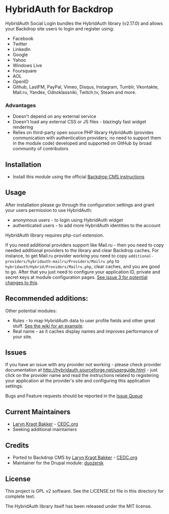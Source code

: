 # HybridAuth for Backdrop

HybridAuth Social Login bundles the HybridAuth library (v2.17.0) and allows
your Backdrop site users to login and register using:

 - Facebook
 - Twitter
 - LinkedIn
 - Google
 - Yahoo
 - Windows Live
 - Foursquare
 - AOL
 - OpenID
 - Github, LastFM, PayPal, Vimeo, Disqus, Instagram, Tumblr, Vkontakte, 
   Mail.ru, Yandex, Odnoklassniki, Twitch.tv, Steam and more.

### Advantages

 - Doesn't depend on any external service
 - Doesn't load any external CSS or JS files - blazingly fast widget rendering
 - Relies on third-party open source PHP library HybridAuth (provides 
   communication with authentication providers; no need to support them in 
   the module code) developed and supported on GitHub by broad community 
   of contributors

## Installation

- Install this module using the official 
  [Backdrop CMS instructions](https://backdropcms.org/guide/modules)

## Usage

After installation please go through the configuration settings and grant your
users permission to use HybridAuth:
- anonymous users - to login using HybridAuth widget
- authenticated users - to add more HybridAuth identities to the account

HybridAuth library requires php-curl extension.

If you need additional providers support like Mail.ru - then you need to
copy needed additional providers to the library and clear Backdrop caches.
For instance, to get Mail.ru provider working you need to copy
`additional-providers/hybridauth-mailru/Providers/Mailru.php` to
`hybridauth/Hybrid/Providers/Mailru.php`, clear caches, and you are good to go.
After that you just need to configure your application ID, private and secret
keys at module configuration pages. [See issue 3 for potential changes to this](https://github.com/backdrop-contrib/hybridauth/issues/3#issuecomment-612197746).

## Recommended additions:

Other potential modules:
- Rules - to map HybridAuth data to user profile fields and other great stuff.
[See the wiki for an example](https://github.com/backdrop-contrib/hybridauth/wiki/Rules-integration).
- Real name - as it caches display names and improves performance of your site.

## Issues

If you have an issue with any provider not working - please check provider
documentation at http://hybridauth.sourceforge.net/userguide.html - just click
on the provider name and read the instructions related to registering your
application at the provider's site and configuring this application settings.

Bugs and Feature requests should be reported in the 
[Issue Queue](https://github.com/backdrop-contrib/hybridauth/issues)

## Current Maintainers

- [Laryn Kragt Bakker](https://github.com/laryn) - [CEDC.org](https://cedc.org)
- Seeking additional maintainers

## Credits

- Ported to Backdrop CMS by [Laryn Kragt Bakker](https://github.com/laryn) - [CEDC.org](https://cedc.org)
- Maintainer for the Drupal module: [duozersk](https://www.drupal.org/u/duozersk)

## License

This project is GPL v2 software. See the LICENSE.txt file in this directory
for complete text.

The HybridAuth library itself has been released under the MIT license.

